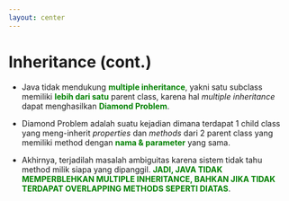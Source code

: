 ```yaml
---
layout: center
---
```


# Inheritance (cont.)

<div class='flex-row'>

</div>
<div class='flex-row flex justify-center items-center'>
<div class='text-base text-justify mt-4'>

- Java tidak mendukung <span style="color: green; font-weight: bold;">multiple inheritance</span>, yakni satu subclass memiliki <span style="color: green; font-weight: bold;">lebih dari satu</span> parent class, karena hal _multiple inheritance_ dapat menghasilkan <span style="color: green; font-weight: bold;">Diamond Problem</span>.

- Diamond Problem adalah suatu kejadian dimana terdapat 1 child class yang meng-inherit _properties_ dan _methods_ dari 2 parent class yang memiliki method dengan <span style="color: green; font-weight: bold;">nama & parameter</span> yang sama.

- Akhirnya, terjadilah masalah ambiguitas karena sistem tidak tahu method milik siapa yang dipanggil. <span style="color: green; font-weight: bold;">JADI, JAVA TIDAK MEMPERBLEHKAN MULTIPLE INHERITANCE, BAHKAN JIKA TIDAK TERDAPAT OVERLAPPING METHODS SEPERTI DIATAS</span>.

</div>
</div>
</div>
